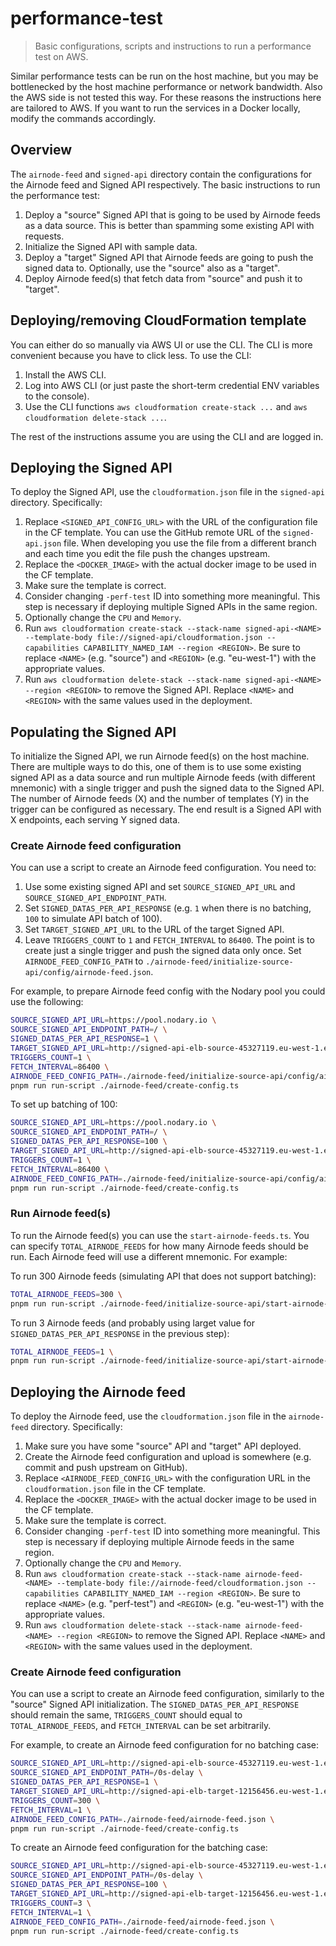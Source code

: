 # performance-test

> Basic configurations, scripts and instructions to run a performance test on AWS.

Similar performance tests can be run on the host machine, but you may be bottlenecked by the host machine performance or
network bandwidth. Also the AWS side is not tested this way. For these reasons the instructions here are tailored to
AWS. If you want to run the services in a Docker locally, modify the commands accordingly.

## Overview

The `airnode-feed` and `signed-api` directory contain the configurations for the Airnode feed and Signed API
respectively. The basic instructions to run the performance test:

1. Deploy a "source" Signed API that is going to be used by Airnode feeds as a data source. This is better than spamming
   some existing API with requests.
2. Initialize the Signed API with sample data.
3. Deploy a "target" Signed API that Airnode feeds are going to push the signed data to. Optionally, use the "source"
   also as a "target".
4. Deploy Airnode feed(s) that fetch data from "source" and push it to "target".

## Deploying/removing CloudFormation template

You can either do so manually via AWS UI or use the CLI. The CLI is more convenient because you have to click less. To
use the CLI:

1. Install the AWS CLI.
2. Log into AWS CLI (or just paste the short-term credential ENV variables to the console).
3. Use the CLI functions `aws cloudformation create-stack ...` and `aws cloudformation delete-stack ...`.

The rest of the instructions assume you are using the CLI and are logged in.

## Deploying the Signed API

To deploy the Signed API, use the `cloudformation.json` file in the `signed-api` directory. Specifically:

1. Replace `<SIGNED_API_CONFIG_URL>` with the URL of the configuration file in the CF template. You can use the GitHub
   remote URL of the `signed-api.json` file. When developing you use the file from a different branch and each time you
   edit the file push the changes upstream.
2. Replace the `<DOCKER_IMAGE>` with the actual docker image to be used in the CF template.
3. Make sure the template is correct.
4. Consider changing `-perf-test` ID into something more meaningful. This step is necessary if deploying multiple Signed
   APIs in the same region.
5. Optionally change the `CPU` and `Memory`.
6. Run
   `aws cloudformation create-stack --stack-name signed-api-<NAME> --template-body file://signed-api/cloudformation.json --capabilities CAPABILITY_NAMED_IAM --region <REGION>`.
   Be sure to replace `<NAME>` (e.g. "source") and `<REGION>` (e.g. "eu-west-1") with the appropriate values.
7. Run `aws cloudformation delete-stack --stack-name signed-api-<NAME> --region <REGION>` to remove the Signed API.
   Replace `<NAME>` and `<REGION>` with the same values used in the deployment.

## Populating the Signed API

To initialize the Signed API, we run Airnode feed(s) on the host machine. There are multiple ways to do this, one of
them is to use some existing signed API as a data source and run multiple Airnode feeds (with different mnemonic) with a
single trigger and push the signed data to the Signed API. The number of Airnode feeds (X) and the number of templates
(Y) in the trigger can be configured as necessary. The end result is a Signed API with X endpoints, each serving Y
signed data.

### Create Airnode feed configuration

You can use a script to create an Airnode feed configuration. You need to:

1. Use some existing signed API and set `SOURCE_SIGNED_API_URL` and `SOURCE_SIGNED_API_ENDPOINT_PATH`.
2. Set `SIGNED_DATAS_PER_API_RESPONSE` (e.g. `1` when there is no batching, `100` to simulate API batch of 100).
3. Set `TARGET_SIGNED_API_URL` to the URL of the target Signed API.
4. Leave `TRIGGERS_COUNT` to `1` and `FETCH_INTERVAL` to `86400`. The point is to create just a single trigger and push
   the signed data only once. Set `AIRNODE_FEED_CONFIG_PATH` to
   `./airnode-feed/initialize-source-api/config/airnode-feed.json`.

For example, to prepare Airnode feed config with the Nodary pool you could use the following:

```sh
SOURCE_SIGNED_API_URL=https://pool.nodary.io \
SOURCE_SIGNED_API_ENDPOINT_PATH=/ \
SIGNED_DATAS_PER_API_RESPONSE=1 \
TARGET_SIGNED_API_URL=http://signed-api-elb-source-45327119.eu-west-1.elb.amazonaws.com/ \
TRIGGERS_COUNT=1 \
FETCH_INTERVAL=86400 \
AIRNODE_FEED_CONFIG_PATH=./airnode-feed/initialize-source-api/config/airnode-feed.json \
pnpm run run-script ./airnode-feed/create-config.ts
```

To set up batching of 100:

```sh
SOURCE_SIGNED_API_URL=https://pool.nodary.io \
SOURCE_SIGNED_API_ENDPOINT_PATH=/ \
SIGNED_DATAS_PER_API_RESPONSE=100 \
TARGET_SIGNED_API_URL=http://signed-api-elb-source-45327119.eu-west-1.elb.amazonaws.com/ \
TRIGGERS_COUNT=1 \
FETCH_INTERVAL=86400 \
AIRNODE_FEED_CONFIG_PATH=./airnode-feed/initialize-source-api/config/airnode-feed.json \
pnpm run run-script ./airnode-feed/create-config.ts
```

### Run Airnode feed(s)

To run the Airnode feed(s) you can use the `start-airnode-feeds.ts`. You can specify `TOTAL_AIRNODE_FEEDS` for how many
Airnode feeds should be run. Each Airnode feed will use a different mnemonic. For example:

To run 300 Airnode feeds (simulating API that does not support batching):

```sh
TOTAL_AIRNODE_FEEDS=300 \
pnpm run run-script ./airnode-feed/initialize-source-api/start-airnode-feeds.ts
```

To run 3 Airnode feeds (and probably using larget value for `SIGNED_DATAS_PER_API_RESPONSE` in the previous step):

```sh
TOTAL_AIRNODE_FEEDS=1 \
pnpm run run-script ./airnode-feed/initialize-source-api/start-airnode-feeds.ts
```

## Deploying the Airnode feed

To deploy the Airnode feed, use the `cloudformation.json` file in the `airnode-feed` directory. Specifically:

1. Make sure you have some "source" API and "target" API deployed.
2. Create the Airnode feed configuration and upload is somewhere (e.g. commit and push upstream on GitHub).
3. Replace `<AIRNODE_FEED_CONFIG_URL>` with the configuration URL in the `cloudformation.json` file in the CF template.
4. Replace the `<DOCKER_IMAGE>` with the actual docker image to be used in the CF template.
5. Make sure the template is correct.
6. Consider changing `-perf-test` ID into something more meaningful. This step is necessary if deploying multiple
   Airnode feeds in the same region.
7. Optionally change the `CPU` and `Memory`.
8. Run
   `aws cloudformation create-stack --stack-name airnode-feed-<NAME> --template-body file://airnode-feed/cloudformation.json --capabilities CAPABILITY_NAMED_IAM --region <REGION>`.
   Be sure to replace `<NAME>` (e.g. "perf-test") and `<REGION>` (e.g. "eu-west-1") with the appropriate values.
9. Run `aws cloudformation delete-stack --stack-name airnode-feed-<NAME> --region <REGION>` to remove the Signed API.
   Replace `<NAME>` and `<REGION>` with the same values used in the deployment.

### Create Airnode feed configuration

You can use a script to create an Airnode feed configuration, similarly to the "source" Signed API initialization. The
`SIGNED_DATAS_PER_API_RESPONSE` should remain the same, `TRIGGERS_COUNT` should equal to `TOTAL_AIRNODE_FEEDS`, and
`FETCH_INTERVAL` can be set arbitrarily.

For example, to create an Airnode feed configuration for no batching case:

```sh
SOURCE_SIGNED_API_URL=http://signed-api-elb-source-45327119.eu-west-1.elb.amazonaws.com/ \
SOURCE_SIGNED_API_ENDPOINT_PATH=/0s-delay \
SIGNED_DATAS_PER_API_RESPONSE=1 \
TARGET_SIGNED_API_URL=http://signed-api-elb-target-12156456.eu-west-1.elb.amazonaws.com/ \
TRIGGERS_COUNT=300 \
FETCH_INTERVAL=1 \
AIRNODE_FEED_CONFIG_PATH=./airnode-feed/airnode-feed.json \
pnpm run run-script ./airnode-feed/create-config.ts
```

To create an Airnode feed configuration for the batching case:

```sh
SOURCE_SIGNED_API_URL=http://signed-api-elb-source-45327119.eu-west-1.elb.amazonaws.com/ \
SOURCE_SIGNED_API_ENDPOINT_PATH=/0s-delay \
SIGNED_DATAS_PER_API_RESPONSE=100 \
TARGET_SIGNED_API_URL=http://signed-api-elb-target-12156456.eu-west-1.elb.amazonaws.com/ \
TRIGGERS_COUNT=3 \
FETCH_INTERVAL=1 \
AIRNODE_FEED_CONFIG_PATH=./airnode-feed/airnode-feed.json \
pnpm run run-script ./airnode-feed/create-config.ts
```
